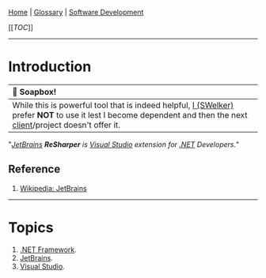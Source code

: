 [Home](/Slalom-LLC/Slalom-Consulting) | [Glossary](/Glossary) | [Software Development](/Tech-Ref/Software-Development)

[[_TOC_]]

---
# Introduction
|:speech_balloon: Soapbox!|
|:-|
| While this is powerful tool that is indeed helpful, [I (SWelker)](/Individuals/Scott-Welker) prefer **NOT** to use it lest I become dependent and then the next [client](/Clients)/project doesn't offer it. |

"_[JetBrains](/Tech-Ref/JetBrains) ***ReSharper*** is [Visual Studio](/Tech-Ref/Microsoft/Visual-Studio) extension for [.NET](/Tech-Ref/Software-Development/NET-Framework) Developers._"

## Reference
1. [Wikipedia: JetBrains](https://en.wikipedia.org/wiki/JetBrains)

---
# Topics
1. [.NET Framework](/Tech-Ref/Software-Development/NET-Framework).
1. [JetBrains](/Tech-Ref/JetBrains).
1. [Visual Studio](/Tech-Ref/Microsoft/Visual-Studio).
